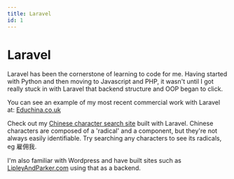 ```yaml
---
title: Laravel
id: 1
---
```


# **Laravel**

Laravel has been the cornerstone of learning to code for me. Having started with
Python and then moving to Javascript and PHP, it wasn't until I got really stuck
in with Laravel that backend structure and OOP began to click.

You can see an example of my most recent commercial work with Laravel at:
[Educhina.co.uk](https://educhina.co.uk)

Check out my [Chinese character search site](https://chinesecharactersearch.com) built with Laravel. Chinese characters are composed of a 'radical' and a component, but they're not always easily identifiable. Try searching any characters to see its radicals, eg 雇佣我.


I'm also familiar with Wordpress and have built sites such as
[LipleyAndParker.com](http://lipleyandparker.com) using that as a backend.
